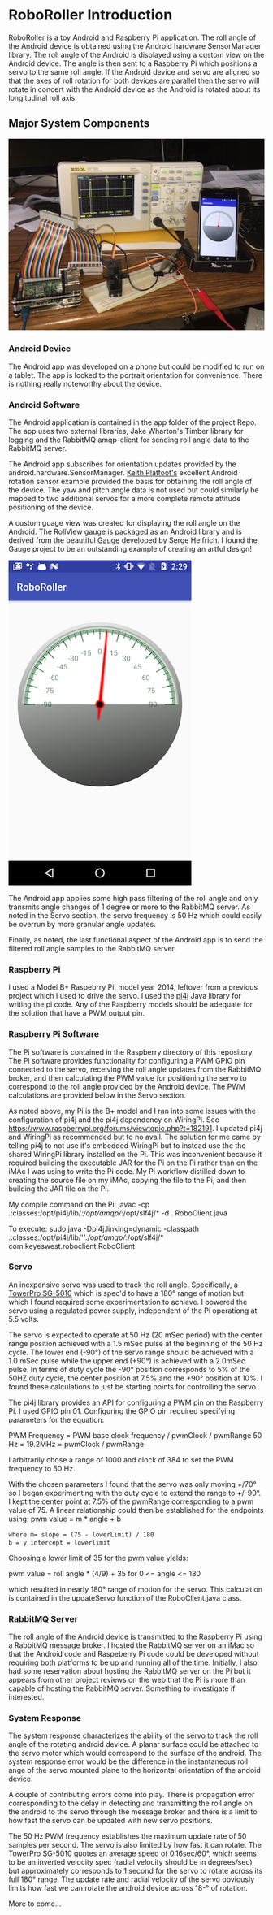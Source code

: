 # RoboRoller Introduction 
RoboRoller is a toy Android and Raspberry Pi application. The roll angle of the Android device is obtained using the Android hardware SensorManager library. The roll angle of the Android is displayed using a custom view on the Android device. The angle is then sent to a Raspberry Pi which positions a servo to the same roll angle. If the Android device and servo are aligned so that the axes of roll rotation for both devices are parallel then the servo will rotate in concert with the Android device as the Android is rotated about its longitudinal roll axis.  

## Major System Components
![System Components](docs/readmeImages/system.png)

### Android Device
The Android app was developed on a phone but could be modified to run on a tablet. The app is locked to the portrait orientation for convenience. There is nothing really noteworthy about the device.

### Android Software
The Android application is contained in the app folder of the project Repo. The app uses two external libraries, Jake Wharton's Timber library for logging and the RabbitMQ amqp-client for sending roll angle data to the RabbitMQ server.

The Android app subscribes for orientation updates provided by the android.hardware.SensorManager. [Keith Platfoot's](https://tinyurl.com/y9ayq2cn) excellent Android rotation sensor example provided the basis for obtaining the roll angle of the device. The yaw and pitch angle data is not used but could similarly be mapped to two additional servos for a more complete remote attitude positioning of the device.

A custom guage view was created for displaying the roll angle on the Android. The RollView gauge is packaged as an Android library and is derived from the beautiful [Gauge](https://tinyurl.com/yc9qf7ht) developed by Serge Helfrich. I found the Gauge project to be an outstanding example of creating an artful design!

![Roll Angle](docs/readmeImages/robo-gauge.png)  
  

The Android app applies some high pass filtering of the roll angle and only transmits angle changes of 1 degree or more to the RabbitMQ server. As noted in the Servo section, the servo frequency is 50 Hz which could easily be overrun by more granular angle updates.

Finally, as noted, the last functional aspect of the Android app is to send the filtered roll angle samples to the RabbitMQ server.


### Raspberry Pi
I used a Model B+ Raspebrry Pi, model year 2014, leftover from a previous project which I used to drive the servo. I used the [pi4j](http://pi4j.com/) Java library for writing the pi code. Any of the Raspberry models should be adequate for the solution that have a PWM output pin. 

### Raspberry Pi Software
The Pi software is contained in the Raspberry directory of this repository. The Pi software provides functionality for configuring a PWM GPIO pin connected to the servo, receiving the roll angle updates from the RabbitMQ broker, and then calculating the PWM value for positioning the servo to correspond to the roll angle provided by the Android device. The PWM calculations are provided below in the Servo section.

As noted above, my Pi is the B+ model and I ran into some issues with the configuration of pi4j and the pi4j dependency on WiringPi.  See https://www.raspberrypi.org/forums/viewtopic.php?t=182191.  I updated pi4j and WiringPi as recommended but to no avail. The solution for me came by telling pi4j to not use it's embedded WiringPi but to instead use the the shared WiringPi library installed on the Pi.  This was inconvenient because it required building the executable JAR for the Pi on the Pi rather than on the iMAc I was using to write the Pi code. My Pi workflow distilled down to creating the source file on my iMAc, copying the file to the Pi, and then building the JAR file on the Pi.

My compile command on the Pi:  javac -cp .:classes:/opt/pi4j/lib/*:/opt/amqp/*:/opt/slf4j/* -d . RoboClient.java

To execute: sudo java -Dpi4j.linking=dynamic -classpath .:classes:/opt/pi4j/lib/'*':/opt/amqp/*:/opt/slf4j/* com.keyeswest.roboclient.RoboClient


### Servo
An inexpensive servo was used to track the roll angle. Specifically, a [TowerPro SG-5010](https://tinyurl.com/ya6trczd) which is spec'd to have a 180&deg; range of motion but which I found required some experimentation to achieve.  I powered the servo using a regulated power supply, independent of the Pi operationg at 5.5 volts.

The servo is expected to operate at 50 Hz (20 mSec period) with the center range position achieved with a 1.5 mSec pulse at the beginning of the 50 Hz cycle. The lower end (-90&deg;) of the servo range should be achieved with a 1.0 mSec pulse while the upper end (+90&deg;) is achieved with a 2.0mSec pulse.  In terms of duty cycle the -90&deg; position corresponds to 5% of the 50HZ duty cycle, the center position at 7.5% and the +90&deg; position at 10%. I found these calculations to just be starting points for controlling the servo.

The pi4j library provides an API for configuring a PWM pin on the Raspberry Pi. I used GPIO pin 01. Configuring the GPIO pin required specifying parameters for the equation:

  PWM Frequency = PWM base clock frequency / pwmClock / pwmRange
     50 Hz = 19.2MHz = pwmClock / pwmRange
     
I arbitrarily chose a range of 1000 and clock of 384 to set the PWM frequency to 50 Hz.

With the chosen parameters I found that the servo was only moving +/70&deg; so I began experimenting with the duty cycle to extend the range to +/-90&deg;. 
I kept the center point at 7.5% of the pwmRange corresponding to a pwm value of 75. A linear relationship could then be established for the endpoints using:
    pwm value = m * angle + b   
    
    where m= slope = (75 - lowerLimit) / 180
    b = y intercept = lowerlimit
    
Choosing a lower limit of 35 for the pwm value yields:  

pwm value = roll angle * (4/9) + 35  for 0 <= angle <= 180  

which resulted in nearly 180&deg; range of motion for the servo.  This calculation is contained in the updateServo function of the RoboClient.java class.


### RabbitMQ Server
The roll angle of the Android device is transmitted to the Raspberry Pi using a RabbitMQ message broker. I hosted the RabbitMQ server on an iMac so that the Android code and Raspeberry Pi code could be developed without requiring both platforms to be up and running all of the time. Initially, I also had some reservation about hosting the RabbitMQ server on the Pi but it appears from other project reviews on the web that the Pi is more than capable of hosting the RabbitMQ server. Something to investigate if interested.

### System Response
The system response characterizes the ability of the servo to track the roll angle of the rotating android device. A planar surface could be attached to the servo motor which would correspond to the surface of the android. The system response error would be the difference in the instantaneous roll ange of the servo mounted plane to the horizontal orientation of the andoid device.

A couple of contributing errors come into play. There is propagation error corresponding to the delay in detecting and transmitting the roll angle on the android to the servo through the message broker and there is a limit to how fast the servo can be updated with new servo positions.

The 50 Hz PWM frequency establishes the maximum update rate of 50 samples per second. The servo is also limited by how fast it can rotate. The TowerPro SG-5010 quotes an average speed of 0.16sec/60&deg;, which seems to be an inverted velocity spec (radial velocity should be in degrees/sec) but approximately corresponds to 1 second for the servo to rotate across its full 180&deg; range.  The update rate and radial velocity of the servo obviously limits how fast we can rotate the android device across 18-&deg; of rotation.

More to come...








